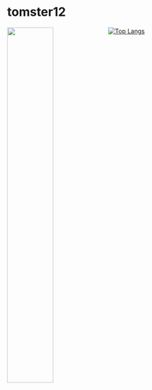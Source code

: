 #  tomster12

<img align="left" width="46%" src="https://github-readme-stats.vercel.app/api?username=tomster12&count_private=true&theme=radical&show_icons=true" />

[![Top Langs](https://github-readme-stats.vercel.app/api/top-langs/?username=tomster12)](https://github.com/tomster12/github-readme-stats)
